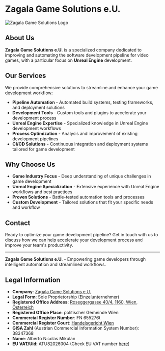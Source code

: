 # Zagala Game Solutions e.U.

![Zagala Game Solutions Logo](https://github.com/user-attachments/assets/65278c76-e2c7-4381-912b-4d99fca74e37)

## About Us

**Zagala Game Solutions e.U.** is a specialized company dedicated to improving and automating the software development pipeline for video games, with a particular focus on **Unreal Engine** development.

## Our Services

We provide comprehensive solutions to streamline and enhance your game development workflow:

- **Pipeline Automation** - Automated build systems, testing frameworks, and deployment solutions
- **Development Tools** - Custom tools and plugins to accelerate your development process
- **Unreal Engine Expertise** - Specialized knowledge in Unreal Engine development workflows
- **Process Optimization** - Analysis and improvement of existing development pipelines
- **CI/CD Solutions** - Continuous integration and deployment systems tailored for game development

## Why Choose Us

- **Game Industry Focus** - Deep understanding of unique challenges in game development
- **Unreal Engine Specialization** - Extensive experience with Unreal Engine workflows and best practices
- **Proven Solutions** - Battle-tested automation tools and processes
- **Custom Development** - Tailored solutions that fit your specific needs and workflow

## Contact

Ready to optimize your game development pipeline? Get in touch with us to discuss how we can help accelerate your development process and improve your team's productivity.

---

**Zagala Game Solutions e.U.** - Empowering game developers through intelligent automation and streamlined workflows.

## Legal Information

- **Company**: [Zagala Game Solutions e.U.](https://justizonline.gv.at/jop/web/firmenbuchabfrage/655276t_1)
- **Legal Form**: Sole Proprietorship (Einzelunternehmer)
- **Registered Office Address**: [Roseggergasse 40/4, 1160, Wien, Österreich](https://www.google.com/maps/place/Roseggergasse+40,+1160+Wien/)
- **Registered Office Place**: politischer Gemeinde Wien
- **Commercial Register Number**: FN 655276t
- **Commercial Register Court**: [Handelsgericht Wien](https://www.justiz.gv.at/hg-wien/handelsgericht-wien.26d.de.html)
- **GISA Zahl** (Austrian Commercial Information System Number): 38347368
- **Name**: Alberto Nicolas Mikulan
- **EU VAT/Uid**: ATU82026004 (Check EU VAT number [here](https://europa.eu/youreurope/business/taxation/vat/check-vat-number-vies/index_en.htm))
